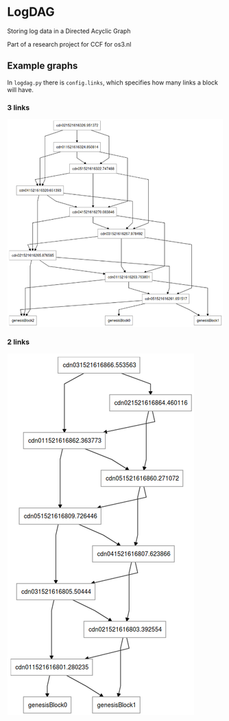 # LogDAG
Storing log data in a Directed Acyclic Graph

Part of a research project for CCF for os3.nl

## Example graphs

In `logdag.py` there is `config.links`,
which specifies how many links a block will have.

### 3 links
![3links](3links.png)

### 2 links
![2links](2links.png)
